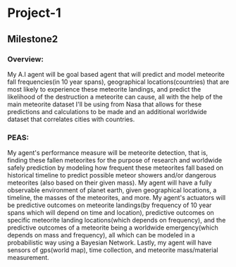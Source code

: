 # Project-1
## Milestone2

### Overview:
My A.I agent will be goal based agent that will predict and model meteorite fall frequencies(in 10 year spans), geographical locations(countries) that are most likely to experience these meteorite landings, and predict the likelihood of the destruction a meteorite can cause, all with the help of the main meteorite dataset I'll be using from Nasa that allows for these predictions and calculations to be made and an additional worldwide dataset that correlates cities with countries.

### PEAS:
My agent's performance measure will be meteorite detection, that is, finding these fallen meteorites for the purpose of research and worldwide safely prediction by modeling how frequent these meteorites fall based on historical timeline to predict possible meteor showers and/or dangerous meteorites (also based on their given mass). My agent will have a fully observable environment of planet earth, given geographical locations, a timeline, the masses of the meteorites, and more. 
My agent's actuators will be predictive outcomes on meteorite landings(by frequency of 10 year spans which will depend on time and location), predictive outcomes on specific meteorite landing locations(which depends on frequency), and the predictive outcomes of a meteorite being a worldwide emergency(which depends on mass and frequency), all which can be modeled in a probabilistic way using a Bayesian Network. Lastly, my agent will have sensors of gps(world map), time collection, and meteorite mass/material measurement.
